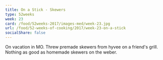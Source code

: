 ```yaml
---
title: On a Stick - Skewers
type: 52weeks
week: 23
card: /food/52weeks-2017/images-med/week-23.jpg
url: /food/52-weeks-of-cooking/2017/week-23-on-a-stick
socialShare: false
---
```

On vacation in MO. Threw premade skewers from hyvee on a friend's grill. Nothing as good as homemade skewers on the weber.